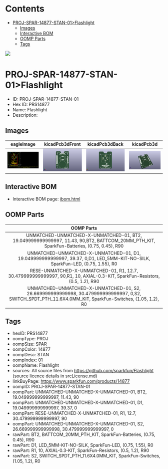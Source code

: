 



Contents
========

* [PROJ-SPAR-14877-STAN-01>Flashlight](#proj-spar-14877-stan-01flashlight)
	* [Images](#images)
	* [Interactive BOM](#interactive-bom)
	* [OOMP Parts](#oomp-parts)
	* [Tags](#tags)
  
![][im]
# PROJ-SPAR-14877-STAN-01>Flashlight

- ID: PROJ-SPAR-14877-STAN-01
- Hex ID: PRS14877
- Name: Flashlight
- Description: 

## Images
  
  

|eagleImage|kicadPcb3dFront|kicadPcb3dBack|kicadPcb3d|
| :---: | :---: | :---: | :---: |
|[![eagleImage](eagleImage_140.png)](eagleImage_600.png)|[![kicadPcb3dFront](kicadPcb3dFront_140.png)](kicadPcb3dFront_600.png)|[![kicadPcb3dBack](kicadPcb3dBack_140.png)](kicadPcb3dBack_600.png)|[![kicadPcb3d](kicadPcb3d_140.png)](kicadPcb3d_600.png)|

## Interactive BOM

- Interactive BOM page: [ibom.html](kicad/bom/ibom.html)

## OOMP Parts
  

|OOMP Parts|
| :---: |
|UNMATCHED-UNMATCHED-X-UNMATCHED-01, BT2, 19.049999999999997, 11.43, 90,BT2, BATTCOM_20MM_PTH_KIT, SparkFun-Batteries, (0.75, 0.45), R90|
|UNMATCHED-UNMATCHED-X-UNMATCHED-01, D1, 19.049999999999997, 39.37, 0,D1, LED_5MM-KIT-NO-SILK, SparkFun-LED, (0.75, 1.55), R0|
|RESE-UNMATCHED-X-UNMATCHED-01, R1, 12.7, 30.479999999999997, 90,R1, 10, AXIAL-0.3-KIT, SparkFun-Resistors, (0.5, 1.2), R90|
|UNMATCHED-UNMATCHED-X-UNMATCHED-01, S2, 26.669999999999998, 30.479999999999997, 0,S2, SWITCH_SPDT_PTH_11.6X4.0MM_KIT, SparkFun-Switches, (1.05, 1.2), R0|

## Tags

- hexID: PRS14877
- oompType: PROJ
- oompSize: SPAR
- oompColor: 14877
- oompDesc: STAN
- oompIndex: 01
- oompName: Flashlight
- sources: All source files from https://github.com/sparkfun/Flashlight (source licence details in srcLicense.md)
- linkBuyPage: https://www.sparkfun.com/products/14877
- oompID: PROJ-SPAR-14877-STAN-01
- oompPart: UNMATCHED-UNMATCHED-X-UNMATCHED-01, BT2, 19.049999999999997, 11.43, 90
- oompPart: UNMATCHED-UNMATCHED-X-UNMATCHED-01, D1, 19.049999999999997, 39.37, 0
- oompPart: RESE-UNMATCHED-X-UNMATCHED-01, R1, 12.7, 30.479999999999997, 90
- oompPart: UNMATCHED-UNMATCHED-X-UNMATCHED-01, S2, 26.669999999999998, 30.479999999999997, 0
- rawPart: BT2, BATTCOM_20MM_PTH_KIT, SparkFun-Batteries, (0.75, 0.45), R90
- rawPart: D1, LED_5MM-KIT-NO-SILK, SparkFun-LED, (0.75, 1.55), R0
- rawPart: R1, 10, AXIAL-0.3-KIT, SparkFun-Resistors, (0.5, 1.2), R90
- rawPart: S2, SWITCH_SPDT_PTH_11.6X4.0MM_KIT, SparkFun-Switches, (1.05, 1.2), R0



[im]: kicadPcb3d_450.png
